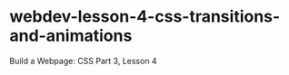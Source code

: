 webdev-lesson-4-css-transitions-and-animations
==============================================

Build a Webpage: CSS Part 3, Lesson 4
